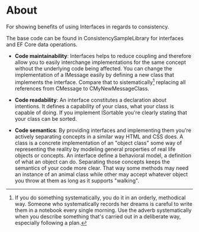 ﻿# About

For showing benefits of using Interfaces in regards to consistency.

The base code can be found in ConsistencySampleLibrary for interfaces and EF Core data operations.

- **Code maintainability**: Interfaces helps to reduce coupling and therefore allow you to easily interchange implementations for the same concept without the underlying code being affected. You can change the implementation of a IMessage easily by defining a new class that implements the interface. Compare that to sistematically[^1] replacing all references from CMessage to CMyNewMessageClass.

- **Code readability**: An interface constitutes a declaration about intentions. It defines a capability of your class, what your class is capable of doing. If you implement ISortable you're clearly stating that your class can be sorted.
- **Code semantics**: By providing interfaces and implementing them you're actively separating concepts in a similar way HTML and CSS does. A class is a concrete implementation of an "object class" some way of representing the reality by modeling general properties of real life objects or concepts. An interface define a behavioral model, a definition of what an object can do. Separating those concepts keeps the semantics of your code more clear. That way some methods may need an instance of an animal class while other may accept whatever object you throw at them as long as it supports "walking".


[^1]: If you do something systematically, you do it in an orderly, methodical way. Someone who systematically records her dreams is careful to write them in a notebook every single morning. Use the adverb systematically when you describe something that's carried out in a deliberate way, especially following a plan.

